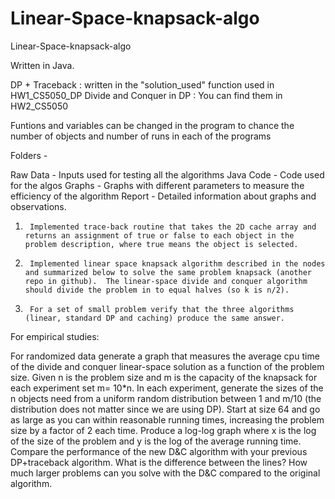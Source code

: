 # Linear-Space-knapsack-algo
Linear-Space-knapsack-algo

Written in Java.

DP + Traceback : written in the "solution_used" function used in HW1_CS5050_DP
Divide and Conquer in DP : You can find them in HW2_CS5050

Funtions and variables can be changed in the program to chance the number of objects and number of runs 
in each of the programs

Folders -

Raw Data - Inputs used for testing all the algorithms
Java Code - Code used for the algos
Graphs - Graphs with different parameters to measure the efficiency of the algorithm
Report - Detailed information about graphs and observations.

1)      Implemented trace-back routine that takes the 2D cache array and returns an assignment of true or false to each object in the problem description, where true means the object is selected.

2)      Implemented linear space knapsack algorithm described in the nodes and summarized below to solve the same problem knapsack (another repo in github).  The linear-space divide and conquer algorithm should divide the problem in to equal halves (so k is n/2).

3)      For a set of small problem verify that the three algorithms (linear, standard DP and caching) produce the same answer.

For empirical studies:

For randomized data generate a graph that measures the average cpu time of the divide and conquer linear-space solution as a function of the problem size. Given n is the problem size and m is the capacity of the knapsack for each experiment set m= 10*n. In each experiment, generate the sizes of the n objects need from a uniform random distribution between 1 and m/10 (the distribution does not matter since we are using DP). Start at size 64 and go as large as you can within reasonable running times, increasing the problem size by a factor of 2 each time. Produce a log-log graph where x is the log of the size of the problem and y is the log of the average running time.
Compare the performance of the new D&C algorithm with your previous DP+traceback algorithm. What is the difference between the lines? How much larger problems can you solve with the D&C compared to the original algorithm.
